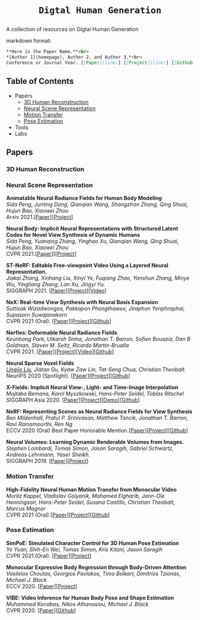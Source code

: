 # <p align=center>`Digtal Human Generation`</p>
A collection of resources on Digtal Human Generation

markdown format:
``` markdown
**Here is the Paper Name.**<br>
*[Author 1](homepage), Author 2, and Author 3.*<br>
Conference or Journal Year. [[Paper](link)] [[Project](link)] [[Github](link)] [[Video](link)] [[Data](link)]
```

## Table of Contents
- Papers
    - [3D Human Reconstruction](#3d-human-reconstruction)
    - [Neural Scene Representation](#neural-scene-representation)
    - [Motion Transfer](#motion-transfer)
    - [Pose Estimation](#pose-estimation)
- Tools
- Labs


## Papers
### 3D Human Reconstruction

### Neural Scene Representation

**Animatable Neural Radiance Fields for Human Body Modeling**<br>
*Sida Peng, Junting Dong, Qianqian Wang, Shangzhan Zhang, Qing Shuai, Hujun Bao, Xiaowei Zhou*<br>
Arxiv 2021.[[Paper](https://arxiv.org/abs/2105.02872)][[Project](https://zju3dv.github.io/animatable_nerf/)]

**Neural Body: Implicit Neural Representations with Structured Latent Codes for Novel View Synthesis of Dynamic Humans**<br>
*Sida Peng, Yuanqing Zhang, Yinghao Xu, Qianqian Wang, Qing Shuai, Hujun Bao, Xiaowei Zhou*<br>
CVPR 2021.[[Paper](https://arxiv.org/abs/2012.15838)][[[Project](https://zju3dv.github.io/neuralbody/)]

**ST-NeRF: Editable Free-viewpoint Video Using a Layered Neural Representation.**<br>
*Jiakai Zhang, Xinhang Liu, Xinyi Ye, Fuqiang Zhao, Yanshun Zhang, Minye Wu, Yingliang Zhang, Lan Xu, Jingyi Yu.*<br>
SIGGRAPH 2021. [[Paper](https://arxiv.org/abs/2104.14786)][[Project](https://frankzhang0309.github.io/st-nerf/)][[Video](https://www.youtube.com/watch?v=Wp4HfOwFGP4)]

**NeX: Real-time View Synthesis with Neural Basis Expansion**<br>
*Suttisak Wizadwongsa, Pakkapon Phongthawee, Jiraphon Yenphraphai, Supasorn Suwajanakorn*<br>
CVPR 2021 (Oral). [[Paper](https://arxiv.org/abs/2103.05606)][[Project](https://nex-mpi.github.io/)][[Github](https://github.com/nex-mpi/nex-code/)]

**Nerfies: Deformable Neural Radiance Fields**<br>
*Keunhong Park, Utkarsh Sinha, Jonathan T. Barron, Sofien Bouaziz, Dan B Goldman, Steven M. Seitz, Ricardo Martin-Brualla*<br>
CVPR 2021. [[Paper](https://arxiv.org/abs/2011.12948)][[Project](https://nerfies.github.io/)][[Video](https://www.youtube.com/watch?v=MrKrnHhk8IA)][[Github](https://github.com/google/nerfies)]

**Neural Sparse Voxel Fields**<br>
*[Lingjie Liu](https://lingjie0206.github.io/), Jiatao Gu, Kyaw Zaw Lin, Tat-Seng Chua, Christian Theobalt.*<br>
NeurIPS 2020 (Spotlight). [[Paper](https://arxiv.org/abs/2007.11571)][[Project](https://lingjie0206.github.io/papers/NSVF/)][[Github](https://github.com/facebookresearch/NSVF)]

**X-Fields: Implicit Neural View-, Light- and Time-Image Interpolation**<br>
*Mojtaba Bemana, Karol Myszkowski, Hans-Peter Seidel, Tobias Ritschel*<br>
SIGGRAPH Asia 2020. [[Paper](https://arxiv.org/abs/2010.00450)][[Project](http://xfields.mpi-inf.mpg.de/)][[Demo](http://xfields.mpi-inf.mpg.de/demo/webgl.html)][[Github](https://github.com/m-bemana/xfields)]

**NeRF: Representing Scenes as Neural Radiance Fields for View Synthesis**<br>
*Ben Mildenhall, Pratul P. Srinivasan, Matthew Tancik, Jonathan T. Barron, Ravi Ramamoorthi, Ren Ng*<br>
ECCV 2020 (Oral) Best Paper Honorable Mention.[[Paper](https://arxiv.org/abs/2003.08934)][[Project](https://www.matthewtancik.com/nerf)][[Github](https://github.com/bmild/nerf)]

**Neural Volumes: Learning Dynamic Renderable Volumes from Images.**<br>
*Stephen Lombardi, Tomas Simon, Jason Saragih, Gabriel Schwartz, Andreas Lehrmann, Yaser Sheikh.*<br>
SIGGRAPH 2019. [[Paper](https://arxiv.org/abs/1906.07751)][[Project](https://stephenlombardi.github.io/projects/neuralvolumes/)]

### Motion Transfer

**High-Fidelity Neural Human Motion Transfer from Monocular Video**<br>
*Moritz Kappel, Vladislav Golyanik, Mohamed Elgharib, Jann-Ole Henningson, Hans-Peter Seidel, Susana Castillo, Christian Theobalt, Marcus Magnor*<br>
CVPR 2021 (Oral).[[Paper](https://arxiv.org/abs/2012.10974)][[Project](https://graphics.tu-bs.de/publications/kappel2020high-fidelity)][[Github](https://github.com/MoritzKappel/HF-NHMT)]

### Pose Estimation

**SimPoE: Simulated Character Control for 3D Human Pose Estimation**<br>
*Ye Yuan, Shih-En Wei, Tomas Simon, Kris Kitani, Jason Saragih*<br>
CVPR 2021 (Oral). [[Paper](https://arxiv.org/abs/2104.00683)][[Project](https://www.ye-yuan.com/simpoe/)]

**Monocular Expressive Body Regression through Body-Driven Attention**<br>
*Vasileios Choutas, Georgios Pavlakos, Timo Bolkart, Dimitrios Tzionas, Michael J. Black*<br>
ECCV 2020. [[Paper](https://arxiv.org/abs/2008.09062)][[Project](https://expose.is.tue.mpg.de/)]

**VIBE: Video Inference for Human Body Pose and Shape Estimation**<br>
*Muhammed Kocabas, Nikos Athanasiou, Michael J. Black*<br>
CVPR 2020. [[Paper](https://arxiv.org/abs/1912.05656)][[Github](https://github.com/mkocabas/VIBE)]
